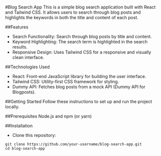 #Blog Search App
This is a simple blog search application built with React and Tailwind CSS. It allows users to search through blog posts and highlights the keywords in both the title and content of each post.

##Features
- Search Functionality: Search through blog posts by title and content.
- Keyword Highlighting: The search term is highlighted in the search results.
- Responsive Design: Uses Tailwind CSS for a responsive and visually clean interface.

##Technologies Used
- React: Front-end JavaScript library for building the user interface.
- Tailwind CSS: Utility-first CSS framework for styling.
- Dummy API: Fetches blog posts from a mock API (Dummy API for Blogposts).

##Getting Started
Follow these instructions to set up and run the project locally.

##Prerequisites
Node.js and npm (or yarn)

##Installation
- Clone this repository:
```
git clone https://github.com/your-username/blog-search-app.git
cd blog-search-app
```
